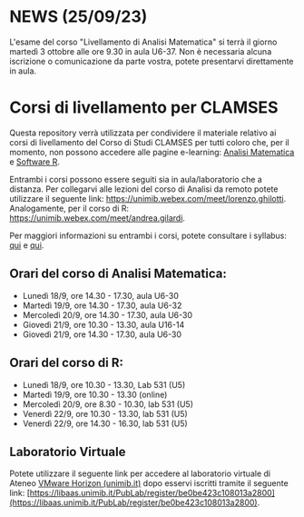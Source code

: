 # NEWS (25/09/23)

L'esame del corso "Livellamento di Analisi Matematica" si terrà il giorno martedì 3 ottobre alle ore 9.30 in aula U6-37. Non è necessaria alcuna iscrizione o comunicazione da parte vostra, potete presentarvi direttamente in aula. 

# Corsi di livellamento per CLAMSES

Questa repository verrà utilizzata per condividere il materiale relativo ai corsi di livellamento del Corso di Studi CLAMSES per tutti coloro che, per il momento, non possono accedere alle pagine e-learning: [Analisi Matematica](https://elearning.unimib.it/course/view.php?id=52809) e [Software R](https://elearning.unimib.it/course/view.php?id=52810).

Entrambi i corsi possono essere seguiti sia in aula/laboratorio che a distanza. Per collegarvi alle lezioni del corso di Analisi da remoto potete utilizzare il seguente link: https://unimib.webex.com/meet/lorenzo.ghilotti. Analogamente, per il corso di R: https://unimib.webex.com/meet/andrea.gilardi.

Per maggiori informazioni su entrambi i corsi, potete consultare i syllabus: [qui](https://elearning.unimib.it/course/info.php?id=52809) e [qui](https://elearning.unimib.it/course/info.php?id=52810). 

## Orari del corso di Analisi Matematica: 

- Lunedì 18/9, ore 14.30 - 17.30, aula U6-30
- Martedì 19/9, ore 14.30 - 17.30, aula U6-32
- Mercoledì 20/9, ore 14.30 - 17.30, aula U6-30
- Giovedì 21/9, ore 10.30 - 13.30, aula U16-14
- Giovedì 21/9, ore 14.30 - 17.30, aula U6-30

## Orari del corso di R: 

- Lunedì 18/9, ore 10.30 - 13.30, Lab 531 (U5)
- Martedì 19/9, ore 10.30 - 13.30 (online)
- Mercoledì 20/9, ore 8.30 - 10.30, lab 531 (U5)
- Venerdì 22/9, ore 10.30 - 13.30, lab 531 (U5)
- Venerdì 22/9, ore 14.30 - 16.30, lab 531 (U5)

## Laboratorio Virtuale 

Potete utilizzare il seguente link per accedere al laboratorio virtuale di Ateneo [VMware Horizon (unimib.it)](https://libaas-lessons.si.unimib.it/) dopo esservi iscritti tramite il seguente link: [https://libaas.unimib.it/PubLab/register/be0be423c108013a2800](https://libaas.unimib.it/PubLab/register/be0be423c108013a2800). 
